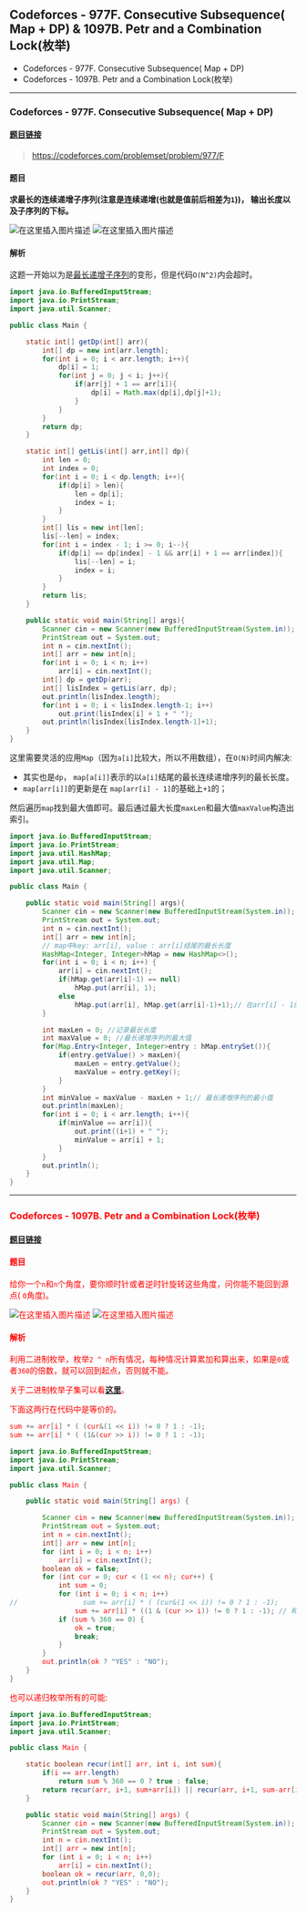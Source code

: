 ﻿## Codeforces - 977F. Consecutive Subsequence( Map + DP) & 1097B. Petr and a Combination Lock(枚举)

* Codeforces - 977F. Consecutive Subsequence( Map + DP)
* Codeforces - 1097B. Petr and a Combination Lock(枚举)
***

### Codeforces - 977F. Consecutive Subsequence( Map + DP)
#### [题目链接](https://codeforces.com/problemset/problem/977/F)

> https://codeforces.com/problemset/problem/977/F

#### 题目
**求最长的连续递增子序列(注意是连续递增(也就是值前后相差为`1`))， 输出长度以及子序列的下标。**

![在这里插入图片描述](images/977F_t.png)
![在这里插入图片描述](images/977F_t2.png)
#### 解析
这题一开始以为是[最长递增子序列](https://blog.csdn.net/zxzxzx0119/article/details/81224734)的变形，但是代码`O(N^2)`内会超时。
```java
import java.io.BufferedInputStream;
import java.io.PrintStream;
import java.util.Scanner;

public class Main {

    static int[] getDp(int[] arr){
        int[] dp = new int[arr.length];
        for(int i = 0; i < arr.length; i++){
            dp[i] = 1;
            for(int j = 0; j < i; j++){
                if(arr[j] + 1 == arr[i]){
                    dp[i] = Math.max(dp[i],dp[j]+1);
                }
            }
        }
        return dp;
    }

    static int[] getLis(int[] arr,int[] dp){
        int len = 0;
        int index = 0;
        for(int i = 0; i < dp.length; i++){
            if(dp[i] > len){
                len = dp[i];
                index = i;
            }
        }
        int[] lis = new int[len];
        lis[--len] = index;
        for(int i = index - 1; i >= 0; i--){
            if(dp[i] == dp[index] - 1 && arr[i] + 1 == arr[index]){
                lis[--len] = i;
                index = i;
            }
        }
        return lis;
    }

    public static void main(String[] args){
        Scanner cin = new Scanner(new BufferedInputStream(System.in));
        PrintStream out = System.out;
        int n = cin.nextInt();
        int[] arr = new int[n];
        for(int i = 0; i < n; i++)
            arr[i] = cin.nextInt();
        int[] dp = getDp(arr);
        int[] lisIndex = getLis(arr, dp);
        out.println(lisIndex.length);
        for(int i = 0; i < lisIndex.length-1; i++)
            out.print(lisIndex[i] + 1 + " ");
        out.println(lisIndex[lisIndex.length-1]+1);
    }
}
```

这里需要灵活的应用`Map`（因为`a[i]`比较大，所以不用数组），在`O(N)`时间内解决:

* 其实也是`dp`， `map[a[i]]`表示的以`a[i]`结尾的最长连续递增序列的最长长度。
* `map[arr[i]]`的更新是在 `map[arr[i] - 1]`的基础上`+1`的；

然后遍历`map`找到最大值即可。最后通过最大长度`maxLen`和最大值`maxValue`构造出索引。

```java
import java.io.BufferedInputStream;
import java.io.PrintStream;
import java.util.HashMap;
import java.util.Map;
import java.util.Scanner;

public class Main {

    public static void main(String[] args){
        Scanner cin = new Scanner(new BufferedInputStream(System.in));
        PrintStream out = System.out;
        int n = cin.nextInt();
        int[] arr = new int[n];
        // map中key: arr[i], value : arr[i]结尾的最长长度
        HashMap<Integer, Integer>hMap = new HashMap<>();
        for(int i = 0; i < n; i++) {
            arr[i] = cin.nextInt();
            if(hMap.get(arr[i]-1) == null)
                hMap.put(arr[i], 1);
            else
                hMap.put(arr[i], hMap.get(arr[i]-1)+1);// 在arr[i] - 1的基础上更新
        }

        int maxLen = 0; //记录最长长度
        int maxValue = 0; //最长递增序列的最大值
        for(Map.Entry<Integer, Integer>entry : hMap.entrySet()){
            if(entry.getValue() > maxLen){
                maxLen = entry.getValue();
                maxValue = entry.getKey();
            }
        }
        int minValue = maxValue - maxLen + 1;// 最长递增序列的最小值
        out.println(maxLen);
        for(int i = 0; i < arr.length; i++){
            if(minValue == arr[i]){
                out.print((i+1) + " ");
                minValue = arr[i] + 1;
            }
        }
        out.println();
    }
}

```

***
### <font color = red id = "2">Codeforces - 1097B. Petr and a Combination Lock(枚举)
#### [题目链接](https://codeforces.com/problemset/problem/1097/B)
#### 题目
给你一个`n`和`n`个角度，要你顺时针或者逆时针旋转这些角度，问你能不能回到源点( `0`角度)。

![在这里插入图片描述](images/1097_t.png)
![在这里插入图片描述](images/1097F_t2.png)
#### 解析

利用二进制枚举，枚举`2 ^ n`所有情况，每种情况计算累加和算出来，如果是`0`或者`360`的倍数，就可以回到起点，否则就不能。

关于二进制枚举子集可以看[**这里**](https://blog.csdn.net/zxzxzx0119/article/details/79838261#4)。

下面这两行在代码中是等价的。
```java
sum += arr[i] * ( (cur&(1 << i)) != 0 ? 1 : -1);
sum += arr[i] * ( (1&(cur >> i)) != 0 ? 1 : -1); 
```

```java
import java.io.BufferedInputStream;
import java.io.PrintStream;
import java.util.Scanner;

public class Main {

    public static void main(String[] args) {

        Scanner cin = new Scanner(new BufferedInputStream(System.in));
        PrintStream out = System.out;
        int n = cin.nextInt();
        int[] arr = new int[n];
        for (int i = 0; i < n; i++)
            arr[i] = cin.nextInt();
        boolean ok = false;
        for (int cur = 0; cur < (1 << n); cur++) {
            int sum = 0;
            for (int i = 0; i < n; i++)
//                sum += arr[i] * ( (cur&(1 << i)) != 0 ? 1 : -1);
                sum += arr[i] * ((1 & (cur >> i)) != 0 ? 1 : -1); // 和上面一行等价
            if (sum % 360 == 0) {
                ok = true;
                break;
            }
        }
        out.println(ok ? "YES" : "NO");
    }
}
```
也可以递归枚举所有的可能: 
```java
import java.io.BufferedInputStream;
import java.io.PrintStream;
import java.util.Scanner;

public class Main {

    static boolean recur(int[] arr, int i, int sum){
        if(i == arr.length)
            return sum % 360 == 0 ? true : false;
        return recur(arr, i+1, sum+arr[i]) || recur(arr, i+1, sum-arr[i]);
    }

    public static void main(String[] args) {
        Scanner cin = new Scanner(new BufferedInputStream(System.in));
        PrintStream out = System.out;
        int n = cin.nextInt();
        int[] arr = new int[n];
        for (int i = 0; i < n; i++)
            arr[i] = cin.nextInt();
        boolean ok = recur(arr, 0,0);
        out.println(ok ? "YES" : "NO");
    }
}
```

